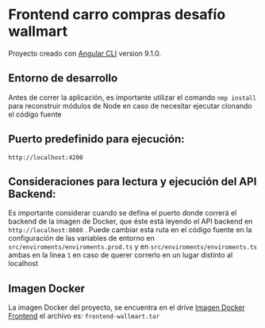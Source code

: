 # Frontend carro compras desafío wallmart

Proyecto creado con  [Angular CLI](https://github.com/angular/angular-cli) version 9.1.0.

## Entorno de desarrollo
Antes de correr la aplicación, es importante utilizar el comando  ```nmp install``` para reconstruir módulos de Node en caso de necesitar ejecutar clonando el código fuente

## Puerto predefinido para ejecución:  
```` http://localhost:4200 ````
## Consideraciones para lectura y ejecución del API Backend: 

Es importante considerar cuando se defina el puerto donde correrá el backend de la imagen de Docker, que éste está leyendo el API backend en ```` http://localhost:8080 ```` .
Puede cambiar esta ruta en el código fuente en la configuración de las variables de entorno en ```src/enviroments/enviroments.prod.ts``` y en ```src/enviroments/enviroments.ts``` ambas en la linea ```1``` en caso de querer correrlo en un lugar distinto al localhost

## Imagen Docker
La imagen Docker del proyecto, se encuentra en el drive  [Imagen Docker Frontend](https://drive.google.com/drive/folders/1OP25KZ6CAf9W3YeOkAK6ePR36TahrLFr?usp=sharing)  el archivo es:  ```` frontend-wallmart.tar ````
 
